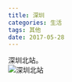 ```yaml
---
title: 深圳
categories: 生活
tags: 其他
date: 2017-05-28
---
```


深圳北站。  
<img src="https://i.imgur.com/TN4PUOw.jpg" alt="深圳北站" title="深圳北站">